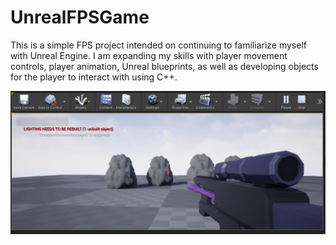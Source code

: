 # UnrealFPSGame

This is a simple FPS project intended on continuing to familiarize myself with Unreal Engine. I am expanding my skills with player movement controls, player animation, Unreal blueprints, 
as well as developing objects for the player to interact with using C++.

<img src="https://github.com/vsantino720/UnrealFPSGame/blob/main/Captures/Early%20Viewport%20Progress.jpg" width="700">
